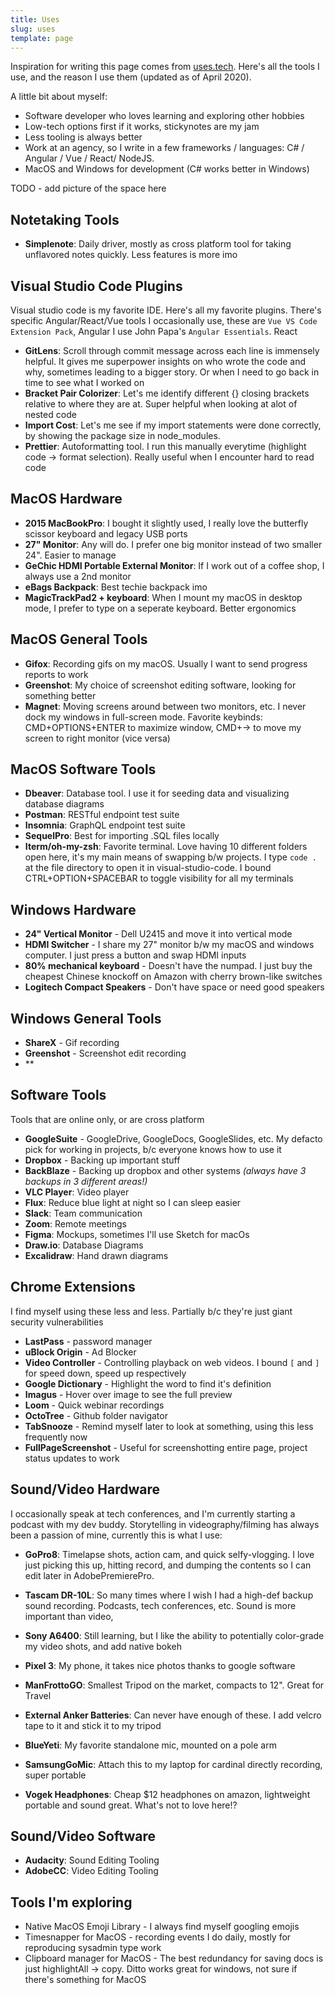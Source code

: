 ```yaml
---
title: Uses
slug: uses
template: page
---
```


Inspiration for writing this page comes from [uses.tech](https://uses.tech). Here's all the tools I use, and the reason I use them (updated as of April 2020).

A little bit about myself:

- Software developer who loves learning and exploring other hobbies
- Low-tech options first if it works, stickynotes are my jam
- Less tooling is always better
- Work at an agency, so I write in a few frameworks / languages: C# / Angular / Vue / React/ NodeJS.
- MacOS and Windows for development (C# works better in Windows)

TODO - add picture of the space here

## Notetaking Tools

- **Simplenote**: Daily driver, mostly as cross platform tool for taking unflavored notes quickly. Less features is more imo

## Visual Studio Code Plugins

Visual studio code is my favorite IDE. Here's all my favorite plugins. There's specific Angular/React/Vue tools I occasionally use, these are `Vue VS Code Extension Pack`, Angular I use John Papa's `Angular Essentials`. React 

- **GitLens**: Scroll through commit message across each line is immensely helpful. It gives me superpower insights on who wrote the code and why, sometimes leading to a bigger story. Or when I need to go back in time to see what I worked on
- **Bracket Pair Colorizer**: Let's me identify different {} closing brackets relative to where they are at. Super helpful when looking at alot of nested code
- **Import Cost**: Let's me see if my import statements were done correctly, by showing the package size in node_modules. 
- **Prettier**: Autoformatting tool. I run this manually everytime (highlight code -> format selection). Really useful when I encounter hard to read code

## MacOS Hardware

- **2015 MacBookPro**: I bought it slightly used, I really love the butterfly scissor keyboard and legacy USB ports
- **27" Monitor**: Any will do. I prefer one big monitor instead of two smaller 24". Easier to manage
- **GeChic HDMI Portable External Monitor**: If I work out of a coffee shop, I always use a 2nd monitor
- **eBags Backpack**: Best techie backpack imo
- **MagicTrackPad2 + keyboard**: When I mount my macOS in desktop mode, I prefer to type on a seperate keyboard. Better ergonomics

## MacOS General Tools

- **Gifox**: Recording gifs on my macOS. Usually I want to send progress reports to work
- **Greenshot**: My choice of screenshot editing software, looking for something better
- **Magnet**: Moving screens around between two monitors, etc. I never dock my windows in full-screen mode. Favorite keybinds: CMD+OPTIONS+ENTER to maximize window, CMD+→ to move my screen to right monitor (vice versa)

## MacOS Software Tools

- **Dbeaver**: Database tool. I use it for seeding data and visualizing database diagrams
- **Postman**: RESTful endpoint test suite
- **Insomnia**: GraphQL endpoint test suite
- **SequelPro**: Best for importing .SQL files locally
- **Iterm/oh-my-zsh**: Favorite terminal. Love having 10 different folders open here, it's my main means of swapping b/w projects. I type `code .` at the file directory to open it in visual-studio-code. I bound CTRL+OPTION+SPACEBAR to toggle visibility for all my terminals

## Windows Hardware

- **24" Vertical Monitor** - Dell U2415 and move it into vertical mode
- **HDMI Switcher** - I share my 27" monitor b/w my macOS and windows computer. I just press a button and swap HDMI inputs
- **80% mechanical keyboard** - Doesn't have the numpad. I just buy the cheapest Chinese knockoff on Amazon with cherry brown-like switches
- **Logitech Compact Speakers** - Don't have space or need good speakers

## Windows General Tools

- **ShareX** - Gif recording
- **Greenshot** - Screenshot edit recording
- **

## Software Tools

Tools that are online only, or are cross platform

- **GoogleSuite** - GoogleDrive, GoogleDocs, GoogleSlides, etc. My defacto pick for working in projects, b/c everyone knows how to use it
- **Dropbox** - Backing up important stuff
- **BackBlaze** - Backing up dropbox and other systems *(always have 3 backups in 3 different areas!)*
- **VLC Player**: Video player
- **Flux**: Reduce blue light at night so I can sleep easier
- **Slack**: Team communication
- **Zoom**: Remote meetings
- **Figma**: Mockups, sometimes I'll use Sketch for macOs
- **Draw.io**: Database Diagrams
- **Excalidraw**: Hand drawn diagrams

## Chrome Extensions

I find myself using these less and less. Partially b/c they're just giant security vulnerabilities

- **LastPass** - password manager
- **uBlock Origin** - Ad Blocker
- **Video Controller** - Controlling playback on web videos. I bound `[` and `]` for speed down, speed up respectively
- **Google Dictionary** - Highlight the word to find it's definition
- **Imagus** - Hover over image to see the full preview
- **Loom** - Quick webinar recordings
- **OctoTree** - Github folder navigator
- **TabSnooze** - Remind myself later to look at something, using this less frequently now
- **FullPageScreenshot** - Useful for screenshotting entire page, project status updates to work

## Sound/Video Hardware

I occasionally speak at tech conferences, and I'm currently starting a podcast with my dev buddy. Storytelling in videography/filming has always been a passion of mine, currently this is what I use:

- **GoPro8**: Timelapse shots, action cam, and quick selfy-vlogging. I love just picking this up, hitting record, and dumping the contents so I can edit later in AdobePremierePro.
- **Tascam DR-10L**: So many times where I wish I had a high-def backup sound recording. Podcasts, tech conferences, etc. Sound is more important than video,
- **Sony A6400**: Still learning, but I like the ability to potentially color-grade my video shots, and add native bokeh

- **Pixel 3**: My phone, it takes nice photos thanks to google software
- **ManFrottoGO**: Smallest Tripod on the market, compacts to 12". Great for Travel
- **External Anker Batteries**: Can never have enough of these. I add velcro tape to it and stick it to my tripod
- **BlueYeti**: My favorite standalone mic, mounted on a pole arm
- **SamsungGoMic**: Attach this to my laptop for cardinal directly recording, super portable
- **Vogek Headphones**: Cheap $12 headphones on amazon, lightweight portable and sound great. What's not to love here!?

## Sound/Video Software

- **Audacity**: Sound Editing Tooling
- **AdobeCC**: Video Editing Tooling

## Tools I'm exploring

- Native MacOS Emoji Library - I always find myself googling emojis
- Timesnapper for MacOS - recording events I do daily, mostly for reproducing sysadmin type work
- Clipboard manager for MacOS - The best redundancy for saving docs is just highlightAll -> copy. Ditto works great for windows, not sure if there's something for MacOS

